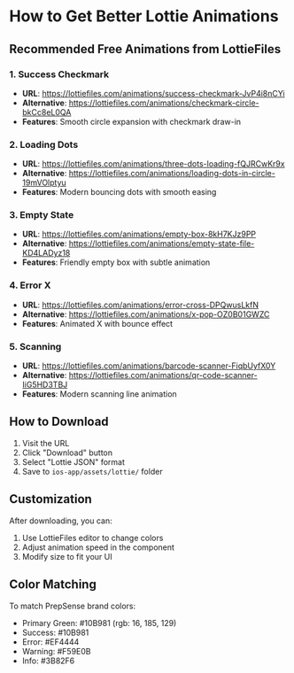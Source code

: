 # How to Get Better Lottie Animations

## Recommended Free Animations from LottieFiles

### 1. Success Checkmark
- **URL**: https://lottiefiles.com/animations/success-checkmark-JvP4i8nCYi
- **Alternative**: https://lottiefiles.com/animations/checkmark-circle-bkCc8eL0QA
- **Features**: Smooth circle expansion with checkmark draw-in

### 2. Loading Dots
- **URL**: https://lottiefiles.com/animations/three-dots-loading-fQJRCwKr9x
- **Alternative**: https://lottiefiles.com/animations/loading-dots-in-circle-19mVOlptyu
- **Features**: Modern bouncing dots with smooth easing

### 3. Empty State
- **URL**: https://lottiefiles.com/animations/empty-box-8kH7KJz9PP
- **Alternative**: https://lottiefiles.com/animations/empty-state-file-KD4LADyz18
- **Features**: Friendly empty box with subtle animation

### 4. Error X
- **URL**: https://lottiefiles.com/animations/error-cross-DPQwusLkfN
- **Alternative**: https://lottiefiles.com/animations/x-pop-OZ0B01GWZC
- **Features**: Animated X with bounce effect

### 5. Scanning
- **URL**: https://lottiefiles.com/animations/barcode-scanner-FiqbUyfX0Y
- **Alternative**: https://lottiefiles.com/animations/qr-code-scanner-IiG5HD3TBJ
- **Features**: Modern scanning line animation

## How to Download

1. Visit the URL
2. Click "Download" button
3. Select "Lottie JSON" format
4. Save to `ios-app/assets/lottie/` folder

## Customization

After downloading, you can:
1. Use LottieFiles editor to change colors
2. Adjust animation speed in the component
3. Modify size to fit your UI

## Color Matching

To match PrepSense brand colors:
- Primary Green: #10B981 (rgb: 16, 185, 129)
- Success: #10B981
- Error: #EF4444
- Warning: #F59E0B
- Info: #3B82F6